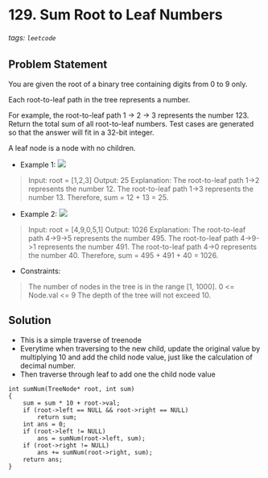 # 129. Sum Root to Leaf Numbers
###### tags: `leetcode`
## Problem Statement
You are given the root of a binary tree containing digits from 0 to 9 only.

Each root-to-leaf path in the tree represents a number.

For example, the root-to-leaf path 1 -> 2 -> 3 represents the number 123.
Return the total sum of all root-to-leaf numbers. Test cases are generated so that the answer will fit in a 32-bit integer.

A leaf node is a node with no children.

- Example 1:
![](https://i.imgur.com/jhPjhrI.png)
>Input: root = [1,2,3]
Output: 25
Explanation:
The root-to-leaf path 1->2 represents the number 12.
The root-to-leaf path 1->3 represents the number 13.
Therefore, sum = 12 + 13 = 25.

- Example 2:
![](https://i.imgur.com/ftF5fJE.png)
> Input: root = [4,9,0,5,1]
Output: 1026
Explanation:
The root-to-leaf path 4->9->5 represents the number 495.
The root-to-leaf path 4->9->1 represents the number 491.
The root-to-leaf path 4->0 represents the number 40.
Therefore, sum = 495 + 491 + 40 = 1026.
 
- Constraints:

>The number of nodes in the tree is in the range [1, 1000].
0 <= Node.val <= 9
The depth of the tree will not exceed 10.

## Solution
- This is a simple traverse of treenode
- Everytime when traversing to the new child, update the original value by multiplying 10 and add the child node value, just like the calculation of decimal number.
- Then traverse through leaf to add one the child node value

```cpp=
int sumNum(TreeNode* root, int sum)
{
    sum = sum * 10 + root->val;
    if (root->left == NULL && root->right == NULL)
        return sum;
    int ans = 0;
    if (root->left != NULL)
        ans = sumNum(root->left, sum);
    if (root->right != NULL)
        ans += sumNum(root->right, sum);
    return ans;
}
```